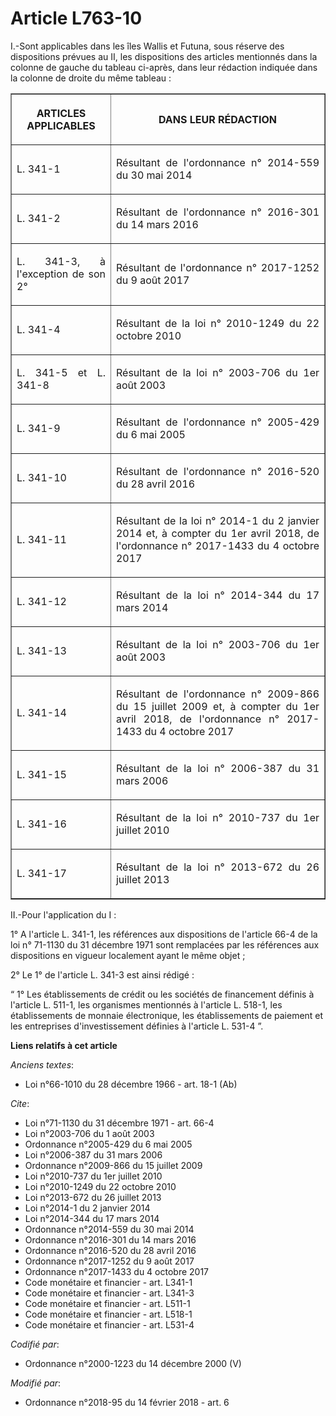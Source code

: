 # Article L763-10

I.-Sont applicables dans les îles Wallis et Futuna, sous réserve des dispositions prévues au II, les dispositions des
articles mentionnés dans la colonne de gauche du tableau ci-après, dans leur rédaction indiquée dans la colonne de droite du
même tableau : 

<table border="1">
  <tbody>
    <tr>
      <th>

ARTICLES APPLICABLES </th>
      <th>

DANS LEUR RÉDACTION </th>
    </tr>
    <tr>
      <td align="justify">

L. 341-1 </td>
      <td align="justify">

Résultant de l'ordonnance n° 2014-559 du 30 mai 2014 
</td>
    </tr>
    <tr>
      <td align="justify">

L. 341-2 </td>
      <td align="justify">

Résultant de l'ordonnance n° 2016-301 du 14 mars 2016 
</td>
    </tr>
    <tr>
      <td align="justify">

L. 341-3, à l'exception de son 2° </td>
      <td align="justify">

Résultant de l'ordonnance n° 2017-1252 du 9 août 2017 
</td>
    </tr>
    <tr>
      <td align="justify">

L. 341-4 </td>
      <td align="justify">

Résultant de la loi n° 2010-1249 du 22 octobre 2010 
</td>
    </tr>
    <tr>
      <td align="justify">

L. 341-5 et L. 341-8 </td>
      <td align="justify">

Résultant de la loi n° 2003-706 du 1er août 2003 
</td>
    </tr>
    <tr>
      <td align="justify">

L. 341-9 </td>
      <td align="justify">

Résultant de l'ordonnance n° 2005-429 du 6 mai 2005 
</td>
    </tr>
    <tr>
      <td align="justify">

L. 341-10 </td>
      <td align="justify">

Résultant de l'ordonnance n° 2016-520 du 28 avril 2016 
</td>
    </tr>
    <tr>
      <td align="justify">

L. 341-11 </td>
      <td align="justify">

Résultant de la loi n° 2014-1 du 2 janvier 2014 et, à compter du 1er avril 2018, de l'ordonnance n° 2017-1433 du 4 octobre
2017 
</td>
    </tr>
    <tr>
      <td align="justify">

L. 341-12 </td>
      <td align="justify">

Résultant de la loi n° 2014-344 du 17 mars 2014 
</td>
    </tr>
    <tr>
      <td align="justify">

L. 341-13 </td>
      <td align="justify">

Résultant de la loi n° 2003-706 du 1er août 2003 </td>
    </tr>
    <tr>
      <td align="justify">

L. 341-14 </td>
      <td align="justify">

Résultant de l'ordonnance n° 2009-866 du 15 juillet 2009 et, à compter du 1er avril 2018, de l'ordonnance n° 2017-1433 du 4
octobre 2017 </td>
    </tr>
    <tr>
      <td align="justify">

L. 341-15 </td>
      <td align="justify">

Résultant de la loi n° 2006-387 du 31 mars 2006 
</td>
    </tr>
    <tr>
      <td align="justify">

L. 341-16 </td>
      <td align="justify">

Résultant de la loi n° 2010-737 du 1er juillet 2010 
</td>
    </tr>
    <tr>
      <td align="justify">

L. 341-17 </td>
      <td align="justify">

Résultant de la loi n° 2013-672 du 26 juillet 2013 
</td>
    </tr>
  </tbody>
</table>

II.-Pour l'application du I : 

1° A l'article L. 341-1, les références aux dispositions de l'article 66-4 de la loi n° 71-1130 du 31 décembre 1971 sont
remplacées par les références aux dispositions en vigueur localement ayant le même objet ; 

2° Le 1° de l'article L. 341-3 est ainsi rédigé : 

“ 1° Les établissements de crédit ou les sociétés de financement définis à l'article L. 511-1, les organismes mentionnés à
l'article L. 518-1, les établissements de monnaie électronique, les établissements de paiement et les entreprises
d'investissement définies à l'article L. 531-4 ”.

**Liens relatifs à cet article**

_Anciens textes_:

  - Loi n°66-1010 du 28 décembre 1966 - art. 18-1 (Ab)

_Cite_:

  - Loi n°71-1130 du 31 décembre 1971 - art. 66-4
  - Loi n°2003-706 du 1 août 2003
  - Ordonnance n°2005-429 du 6 mai 2005
  - Loi n°2006-387 du 31 mars 2006
  - Ordonnance n°2009-866 du 15 juillet 2009
  - Loi n°2010-737 du 1er juillet 2010
  - Loi n°2010-1249 du 22 octobre 2010
  - Loi n°2013-672 du 26 juillet 2013
  - Loi n°2014-1 du 2 janvier 2014
  - Loi n°2014-344 du 17 mars 2014
  - Ordonnance n°2014-559 du 30 mai 2014
  - Ordonnance n°2016-301 du 14 mars 2016
  - Ordonnance n°2016-520 du 28 avril 2016
  - Ordonnance n°2017-1252 du 9 août 2017
  - Ordonnance n°2017-1433 du 4 octobre 2017
  - Code monétaire et financier - art. L341-1
  - Code monétaire et financier - art. L341-3
  - Code monétaire et financier - art. L511-1
  - Code monétaire et financier - art. L518-1
  - Code monétaire et financier - art. L531-4

_Codifié par_:

  - Ordonnance n°2000-1223 du 14 décembre 2000 (V)

_Modifié par_:

  - Ordonnance n°2018-95 du 14 février 2018 - art. 6
